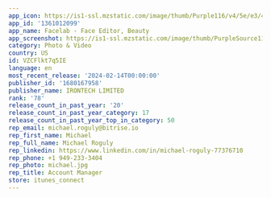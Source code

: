 ```yaml
---
app_icon: https://is1-ssl.mzstatic.com/image/thumb/Purple116/v4/5e/e3/43/5ee343af-9963-4b0f-4c9f-9933b2076d11/AppIcon-0-0-1x_U007emarketing-0-7-0-85-220.png/1024x1024bb.png
app_id: '1361012099'
app_name: Facelab - Face Editor, Beauty
app_screenshot: https://is1-ssl.mzstatic.com/image/thumb/PurpleSource116/v4/70/fc/72/70fc7285-0d05-8697-e42f-54358fe12e3a/32446b2a-afbb-44cc-9817-a09ac0a26d37_1.jpg/1242x2688bb.png
category: Photo & Video
country: US
id: VZCFlkt7q5IE
language: en
most_recent_release: '2024-02-14T00:00:00'
publisher_id: '1680167958'
publisher_name: IRONTECH LIMITED
rank: '78'
release_count_in_past_year: '20'
release_count_in_past_year_category: 17
release_count_in_past_year_top_in_category: 50
rep_email: michael.roguly@bitrise.io
rep_first_name: Michael
rep_full_name: Michael Roguly
rep_linkedin: https://www.linkedin.com/in/michael-roguly-77376710
rep_phone: +1 949-233-3404
rep_photo: michael.jpg
rep_title: Account Manager
store: itunes_connect
---
```

